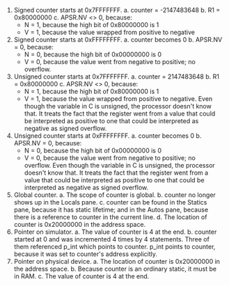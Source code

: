 1. Signed counter starts at 0x7FFFFFFF.
  a. counter = -2147483648
  b. R1 = 0x80000000
  c. APSR.NV <> 0, because:
    * N = 1, because the high bit of 0x80000000 is 1
    * V = 1, because the value wrapped from positive to negative
2. Signed counter starts at 0xFFFFFFFF.
  a. counter becomes 0
  b. APSR.NV = 0, because:
    * N = 0, because the high bit of 0x00000000 is 0
    * V = 0, because the value went from negative to positive; no overflow.
3. Unsigned counter starts at 0x7FFFFFFF.
  a. counter = 2147483648
  b. R1 = 0x80000000
  c. APSR.NV <> 0, because:
    * N = 1, because the high bit of 0x80000000 is 1
    * V = 1, because the value wrapped from positive to negative.
      Even though the variable in C is unsigned, the processor doesn't know
      that. It treats the fact that the register went from a value that could
      be interpreted as positive to one that could be interpreted as negative
      as signed overflow.
4. Unsigned counter starts at 0xFFFFFFFF.
  a. counter becomes 0
  b. APSR.NV = 0, because:
    * N = 0, because the high bit of 0x00000000 is 0
    * V = 0, because the value went from negative to positive; no overflow.
      Even though the variable in C is unsigned, the processor doesn't know
      that. It treats the fact that the register went from a value that could
      be interpreted as positive to one that could be interpreted as negative
      as signed overflow.
5. Global counter.
  a. The scope of counter is global.
  b. counter no longer shows up in the Locals pane.
  c. counter can be found in the Statics pane, because it has static lifetime;
     and in the Autos pane, because there is a reference to counter in the
     current line.
  d. The location of counter is 0x20000000 in the address space.
6. Pointer on simulator.
  a. The value of counter is 4 at the end.
  b. counter started at 0 and was incremented 4 times by 4 statements. Three of
     them referenced p_int which points to counter. p_int points to counter,
     because it was set to counter's address explicitly.
7. Pointer on physical device.
  a. The location of counter is 0x20000000 in the address space.
  b. Because counter is an ordinary static, it must be in RAM.
  c. The value of counter is 4 at the end.

